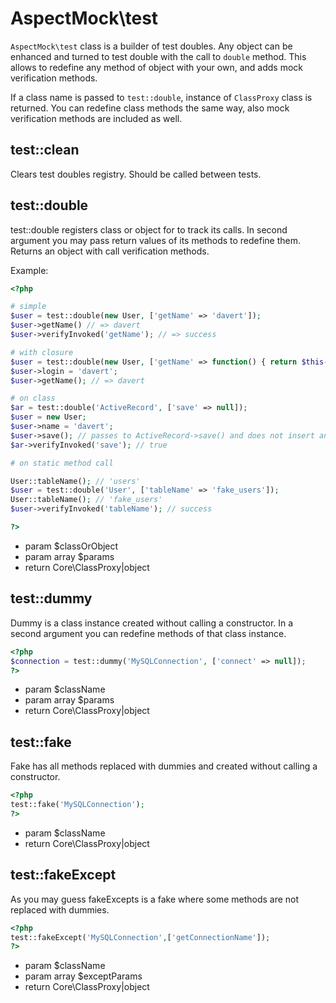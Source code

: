 # AspectMock\test

`AspectMock\test` class is a builder of test doubles.
Any object can be enhanced and turned to test double with the call to `double` method.
This allows to redefine any method of object with your own, and adds mock verification methods.

If a class name is passed to `test::double`, instance of `ClassProxy` class is returned.
You can redefine class methods the same way, also mock verification methods are included as well.


## test::clean


Clears test doubles registry.
Should be called between tests.


## test::double


test::double registers class or object for to track its calls.
In second argument you may pass return values of its methods to redefine them.
Returns an object with call verification methods.

Example:

``` php
<?php

# simple
$user = test::double(new User, ['getName' => 'davert']);
$user->getName() // => davert
$user->verifyInvoked('getName'); // => success

# with closure
$user = test::double(new User, ['getName' => function() { return $this->login; }]);
$user->login = 'davert';
$user->getName(); // => davert

# on class
$ar = test::double('ActiveRecord', ['save' => null]);
$user = new User;
$user->name = 'davert';
$user->save(); // passes to ActiveRecord->save() and does not insert any SQL.
$ar->verifyInvoked('save'); // true

# on static method call

User::tableName(); // 'users'
$user = test::double('User', ['tableName' => 'fake_users']);
User::tableName(); // 'fake_users'
$user->verifyInvoked('tableName'); // success

?>
```

 * param $classOrObject
 * param array $params
 * return Core\ClassProxy|object


## test::dummy


Dummy is a class instance created without calling a constructor.
In a second argument you can redefine methods of that class instance.

``` php
<?php
$connection = test::dummy('MySQLConnection', ['connect' => null]);
?>
```

 * param $className
 * param array $params
 * return Core\ClassProxy|object


## test::fake


Fake has all methods replaced with dummies and created without calling a constructor.

``` php
<?php
test::fake('MySQLConnection');
?>
```

 * param $className
 * return Core\ClassProxy|object


## test::fakeExcept


As you may guess fakeExcepts is a fake where some methods are not replaced with dummies.

``` php
<?php
test::fakeExcept('MySQLConnection',['getConnectionName']);
?>
```

 * param $className
 * param array $exceptParams
 * return Core\ClassProxy|object
